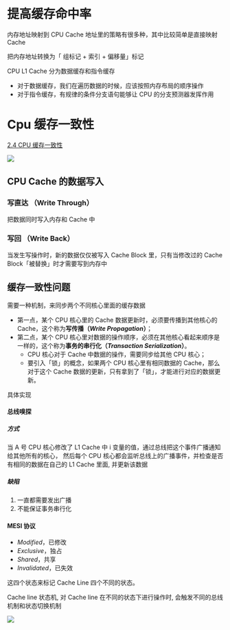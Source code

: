 
# 提高缓存命中率

内存地址映射到 CPU Cache 地址里的策略有很多种，其中比较简单是直接映射 Cache

把内存地址转换为「 组标记 + 索引 + 偏移量」标记

CPU L1 Cache 分为数据缓存和指令缓存

- 对于数据缓存，我们在遍历数据的时候，应该按照内存布局的顺序操作
- 对于指令缓存，有规律的条件分支语句能够让 CPU 的分支预测器发挥作用

# Cpu 缓存一致性

[2.4 CPU 缓存一致性](https://www.xiaolincoding.com/os/1_hardware/cpu_mesi.html)

![](https://cdn.xiaolincoding.com/gh/xiaolincoder/ImageHost3@main/%E6%93%8D%E4%BD%9C%E7%B3%BB%E7%BB%9F/CPU%E7%BC%93%E5%AD%98%E4%B8%80%E8%87%B4%E6%80%A7/%E7%BC%93%E5%AD%98%E4%B8%80%E8%87%B4%E6%80%A7%E6%8F%90%E7%BA%B2.png)

## CPU Cache 的数据写入

### 写直达 （Write Through）

把数据同时写入内存和 Cache 中

### 写回 （Write Back）

当发生写操作时，新的数据仅仅被写入 Cache Block 里，只有当修改过的 Cache Block「被替换」时才需要写到内存中

## 缓存一致性问题

需要一种机制，来同步两个不同核心里面的缓存数据

- 第一点，某个 CPU 核心里的 Cache 数据更新时，必须要传播到其他核心的 Cache，这个称为**写传播（_Write Propagation_）**；
- 第二点，某个 CPU 核心里对数据的操作顺序，必须在其他核心看起来顺序是一样的，这个称为**事务的串行化（_Transaction Serialization_）**。
	- CPU 核心对于 Cache 中数据的操作，需要同步给其他 CPU 核心；
	- 要引入「锁」的概念，如果两个 CPU 核心里有相同数据的 Cache，那么对于这个 Cache 数据的更新，只有拿到了「锁」，才能进行对应的数据更新。

具体实现

#### 总线嗅探

##### 方式

当 A 号 CPU 核心修改了 L1 Cache 中 i 变量的值，通过总线把这个事件广播通知给其他所有的核心，
然后每个 CPU 核心都会监听总线上的广播事件，并检查是否有相同的数据在自己的 L1 Cache 里面, 并更新该数据

##### 缺陷

1. 一直都需要发出广播
2. 不能保证事务串行化

#### MESI 协议


- _Modified_，已修改
- _Exclusive_，独占
- _Shared_，共享
- _Invalidated_，已失效

这四个状态来标记 Cache Line 四个不同的状态。

Cache line 状态机, 对 Cache line 在不同的状态下进行操作时,
会触发不同的总线机制和状态切换机制

![](https://cdn.xiaolincoding.com/gh/xiaolincoder/ImageHost3@main/%E6%93%8D%E4%BD%9C%E7%B3%BB%E7%BB%9F/CPU%E7%BC%93%E5%AD%98%E4%B8%80%E8%87%B4%E6%80%A7/MESI%E5%8D%8F%E8%AE%AE.png)

